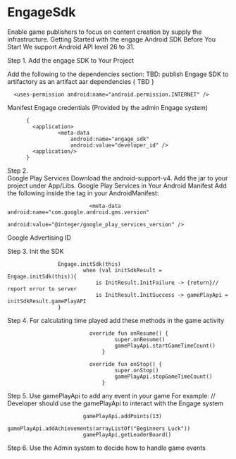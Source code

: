 # EngageSdk
Enable game publishers to focus on content creation by supply the infrastructure. 
Getting Started with the engage Android SDK
Before You Start
We support Android API level 26 to 31.

Step 1. Add the engage SDK to Your Project

Add the following to the dependencies section:
TBD: publish Engage SDK to artifactory as an artifact aar
          dependencies {
            TBD 
          }

      <uses-permission android:name="android.permission.INTERNET" />

Manifest Engage credentials (Provided by the admin Engage system)

          {
            <application>
                    <meta-data
                        android:name="engage_sdk"
                        android:value="developer_id" />
            <application/>
          }           

Step 2.          
Google Play Services
Download the android-support-v4. Add the jar to your project under App/Libs.
Google Play Services in Your Android Manifest
Add the following  inside the <application> tag in your AndroidManifest:
          
                              <meta-data android:name="com.google.android.gms.version"
                              android:value="@integer/google_play_services_version" />

          
Google Advertising ID

Step 3. Init the SDK 
          
                    Engage.initSdk(this)
                            when (val initSdkResult = Engage.initSdk(this)){
                                is InitResult.InitFailure -> {return}// report error to server
                                is InitResult.InitSuccess -> gamePlayApi = initSdkResult.gamePlayAPI
                    }
          
        
Step 4.
For calculating time played add these methods in the game activity

                              override fun onResume() {
                                      super.onResume()
                                      gamePlayApi.startGameTimeCount()
                                  }

                              override fun onStop() {
                                      super.onStop()
                                      gamePlayApi.stopGameTimeCount()
                                  }
    
Step 5.
Use gamePlayApi to add any event in your game
For example: 
 // Developer should use the gamePlayApi to interact with the Engage system
          
                            gamePlayApi.addPoints(13)
                            gamePlayApi.addAchievements(arrayListOf("Beginners Luck"))
                            gamePlayApi.getLeaderBoard()
        
Step 6. Use the Admin system to decide how to handle game events
